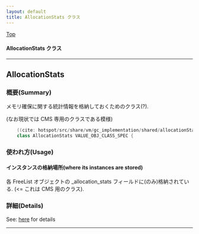 ```yaml
---
layout: default
title: AllocationStats クラス 
---
```

[Top](../index.html)

#### AllocationStats クラス 



---
## <a name="nolrqevRhy" id="nolrqevRhy">AllocationStats</a>

### 概要(Summary)
メモリ確保に関する統計情報を格納しておくためのクラス(?).

(なお現状では CMS 専用のクラスである模様)


```cpp
    ((cite: hotspot/src/share/vm/gc_implementation/shared/allocationStats.hpp))
    class AllocationStats VALUE_OBJ_CLASS_SPEC {
```

### 使われ方(Usage)
#### インスタンスの格納場所(where its instances are stored)
各 FreeList オブジェクトの _allocation_stats フィールドに(のみ)格納されている. (<= これは CMS 用のクラス).




### 詳細(Details)
See: [here](../doxygen/classAllocationStats.html) for details

---
